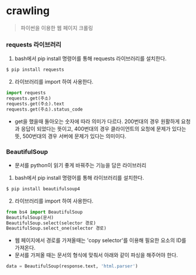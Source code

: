 # crawling

> 파이썬을 이용한 웹 페이지 크롤링



### requests 라이브러리

1. bash에서 pip install 명령어를 통해 requests 라이브러리를 설치한다.

```bash
$ pip install requests
```

2. 라이브러리를 import 하여 사용한다.

```python 
import requests
requests.get(주소)
requests.get(주소).text
requests.get(주소).status_code
```

- get을 했을때 돌아오는 숫자에 따라 의미가 다르다. 200번대의 경우 원활하게 요청과 응답이 되었다는 뜻이고, 400번대의 경우 클라이언트의 요청에 문제가 있다는 뜻, 500번대의 경우 서버에 문제가 있다는 의미이다.



### BeautifulSoup

- 문서를 python이 읽기 좋게 바꿔주는 기능을 담은 라이브러리

1. bash에서 pip install 명령어를 통해  라이브러리를 설치한다.

```bash
$ pip install beautifulsoup4
```

2. 라이브러리를 import 하여 사용한다.

```python
from bs4 import BeautifulSoup
BeautifulSoup(문서)
BeautifulSoup.select(selector 경로)
BeautifulSoup.select_one(selector 경로)
```

- 웹 페이지에서 경로를 가져올때는 'copy selector'를 이용해 필요한 요소의 ID를 가져온다.
- 문서를 가져올 때는 문서의 형식에 맞춰서 아래와 같이 파싱을 해주어야 한다.

```python
data = BeautifulSoup(response.text, 'html.parser')
```

